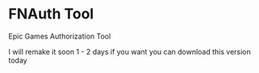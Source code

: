 # FNAuth Tool
Epic Games Authorization Tool

I will remake it soon 1 - 2 days if you want you can download this version today 

